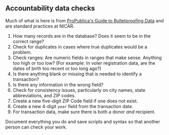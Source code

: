 ## Accountability data checks

Much of what is here is from [ProPublica's Guide to Bulletproofing Data](https://github.com/propublica/guides/blob/master/data-bulletproofing.md) and are standard practices at NICAR.

1. How many records are in the database? Does it seem to be in the correct range?
2. Check for duplicates in cases where true duplicates would be a problem. 
3. Check ranges: Are numeric fields in ranges that make sense. Anything too high or too low? (For example: In voter registration data, are the dates of birth too recent or too long ago?)
4. Is there anything blank or missing that is needed to identify a transaction?
5. Is there any information in the wrong field?
6. Check for consistency issues, particularly on city names, state abbreviations, and ZIP codes.
7. Create a new five-digit ZIP Code field if one does not exist.
8. Create a new 4-digit `year` field from the transaction date.
9. For transaction data, make sure there is both a donor _and_ recipient.

Document everything you do and save scripts and syntax so that another person can check your work.
